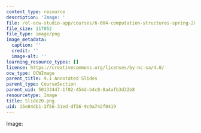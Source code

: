 ```yaml
---
content_type: resource
description: 'Image: '
file: /ol-ocw-studio-app/courses/6-004-computation-structures-spring-2017/15e84db13f5631eddf569c9a742f0419_Slide20.png
file_size: 117052
file_type: image/png
image_metadata:
  caption: ''
  credit: ''
  image-alt: ''
learning_resource_types: []
license: https://creativecommons.org/licenses/by-nc-sa/4.0/
ocw_type: OCWImage
parent_title: 9.1 Annotated Slides
parent_type: CourseSection
parent_uid: 50133447-1f02-454d-b4c8-8a4afb3d32b8
resourcetype: Image
title: Slide20.png
uid: 15e84db1-3f56-31ed-df56-9c9a742f0419
---
```

Image: 